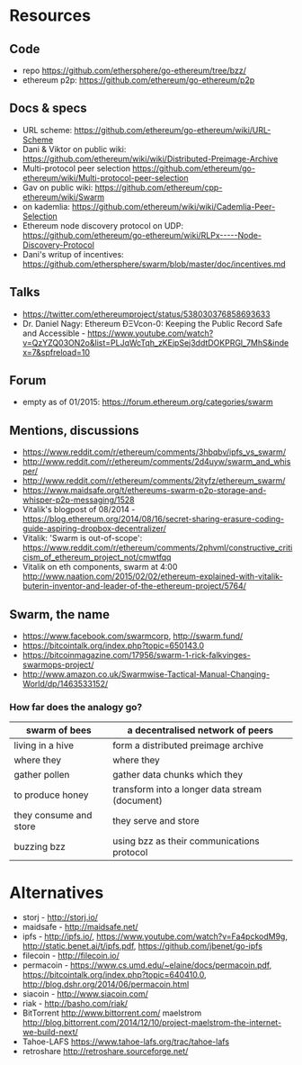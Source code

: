 # Resources

## Code 
- repo https://github.com/ethersphere/go-ethereum/tree/bzz/
- ethereum p2p: https://github.com/ethereum/go-ethereum/p2p

## Docs & specs
- URL scheme: https://github.com/ethereum/go-ethereum/wiki/URL-Scheme
- Dani & Viktor on public wiki: https://github.com/ethereum/wiki/wiki/Distributed-Preimage-Archive
- Multi-protocol peer selection https://github.com/ethereum/go-ethereum/wiki/Multi-protocol-peer-selection
- Gav on public wiki: https://github.com/ethereum/cpp-ethereum/wiki/Swarm
- on kademlia: https://github.com/ethereum/wiki/wiki/Cademlia-Peer-Selection
- Ethereum node discovery protocol on UDP: https://github.com/ethereum/go-ethereum/wiki/RLPx-----Node-Discovery-Protocol
- Dani's writup of incentives: https://github.com/ethersphere/swarm/blob/master/doc/incentives.md

## Talks
- https://twitter.com/ethereumproject/status/538030376858693633
- Dr. Daniel Nagy: Ethereum ÐΞVcon-0: Keeping the Public Record Safe and Accessible - https://www.youtube.com/watch?v=QzYZQ03ON2o&list=PLJqWcTqh_zKEjpSej3ddtDOKPRGl_7MhS&index=7&spfreload=10

## Forum
- empty as of 01/2015: https://forum.ethereum.org/categories/swarm

## Mentions, discussions
- https://www.reddit.com/r/ethereum/comments/3hbqbv/ipfs_vs_swarm/
- http://www.reddit.com/r/ethereum/comments/2d4uyw/swarm_and_whisper/
- http://www.reddit.com/r/ethereum/comments/2ityfz/ethereum_swarm/
- https://www.maidsafe.org/t/ethereums-swarm-p2p-storage-and-whisper-p2p-messaging/1528
- Vitalik's blogpost of 08/2014 - https://blog.ethereum.org/2014/08/16/secret-sharing-erasure-coding-guide-aspiring-dropbox-decentralizer/
- Vitalik: 'Swarm is out-of-scope': https://www.reddit.com/r/ethereum/comments/2phvml/constructive_criticism_of_ethereum_project_not/cmwtfqq
- Vitalik on eth components, swarm at 4:00 http://www.naation.com/2015/02/02/ethereum-explained-with-vitalik-buterin-inventor-and-leader-of-the-ethereum-project/5764/

## Swarm, the name
- https://www.facebook.com/swarmcorp, http://swarm.fund/
- https://bitcointalk.org/index.php?topic=650143.0
- https://bitcoinmagazine.com/17956/swarm-1-rick-falkvinges-swarmops-project/
- http://www.amazon.co.uk/Swarmwise-Tactical-Manual-Changing-World/dp/1463533152/

### How far does the analogy go?
    
swarm of bees | a decentralised network of peers
-------|------------
living in a hive | form a distributed preimage archive
where they | where they
gather pollen | gather data chunks which they 
to produce honey | transform into a longer data stream (document)
they consume and store |  they serve and store  
buzzing bzz | using bzz as their communications protocol


# Alternatives

- storj - http://storj.io/
- maidsafe - http://maidsafe.net/
- ipfs - http://ipfs.io/, https://www.youtube.com/watch?v=Fa4pckodM9g, http://static.benet.ai/t/ipfs.pdf, https://github.com/jbenet/go-ipfs
- filecoin - http://filecoin.io/
- permacoin - https://www.cs.umd.edu/~elaine/docs/permacoin.pdf, https://bitcointalk.org/index.php?topic=640410.0, http://blog.dshr.org/2014/06/permacoin.html
- siacoin - http://www.siacoin.com/
- riak - http://basho.com/riak/
- BitTorrent http://www.bittorrent.com/ maelstrom http://blog.bittorrent.com/2014/12/10/project-maelstrom-the-internet-we-build-next/
- Tahoe-LAFS https://www.tahoe-lafs.org/trac/tahoe-lafs
- retroshare http://retroshare.sourceforge.net/


    